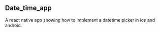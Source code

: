 ## Date_time_app

A react native app showing how to implement a datetime picker in ios and android.

